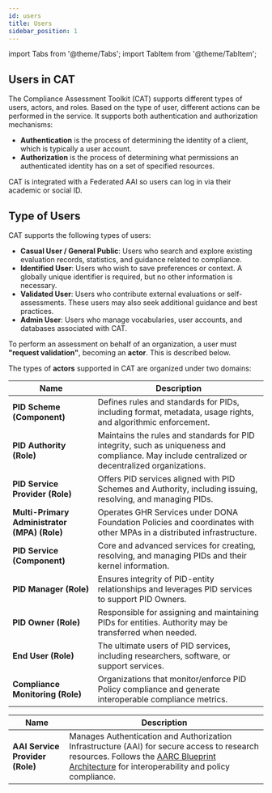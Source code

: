 ```yaml
---
id: users
title: Users 
sidebar_position: 1
---
```


import Tabs from '@theme/Tabs';
import TabItem from '@theme/TabItem';

## Users in CAT 

The Compliance Assessment Toolkit (CAT) supports different types of users, actors, and roles. Based on the type of user, different actions can be performed in the service. It supports both authentication and authorization mechanisms:

- **Authentication** is the process of determining the identity of a client, which is typically a user account.
- **Authorization** is the process of determining what permissions an authenticated identity has on a set of specified resources.

CAT is integrated with a Federated AAI so users can log in via their academic or social ID. 

## Type of Users

CAT supports the following types of users:

- **Casual User / General Public**: Users who search and explore existing evaluation records, statistics, and guidance related to compliance.
- **Identified User**: Users who wish to save preferences or context. A globally unique identifier is required, but no other information is necessary.
- **Validated User**: Users who contribute external evaluations or self-assessments. These users may also seek additional guidance and best practices.
- **Admin User**: Users who manage vocabularies, user accounts, and databases associated with CAT.

To perform an assessment on behalf of an organization, a user must **"request validation"**, becoming an **actor**. This is described below.

The types of **actors** supported in CAT are organized under two domains:

<Tabs>
  <TabItem value="pid" label="PID" default>

| Name | Description |
|------|-------------|
| **PID Scheme (Component)** | Defines rules and standards for PIDs, including format, metadata, usage rights, and algorithmic enforcement. |
| **PID Authority (Role)** | Maintains the rules and standards for PID integrity, such as uniqueness and compliance. May include centralized or decentralized organizations. |
| **PID Service Provider (Role)** | Offers PID services aligned with PID Schemes and Authority, including issuing, resolving, and managing PIDs. |
| **Multi-Primary Administrator (MPA) (Role)** | Operates GHR Services under DONA Foundation Policies and coordinates with other MPAs in a distributed infrastructure. |
| **PID Service (Component)** | Core and advanced services for creating, resolving, and managing PIDs and their kernel information. |
| **PID Manager (Role)** | Ensures integrity of PID-entity relationships and leverages PID services to support PID Owners. |
| **PID Owner (Role)** | Responsible for assigning and maintaining PIDs for entities. Authority may be transferred when needed. |
| **End User (Role)** | The ultimate users of PID services, including researchers, software, or support services. |
| **Compliance Monitoring (Role)** | Organizations that monitor/enforce PID Policy compliance and generate interoperable compliance metrics. |

  </TabItem>

  <TabItem value="aarc" label="AARC">

| Name | Description |
|------|-------------|
| **AAI Service Provider (Role)** | Manages Authentication and Authorization Infrastructure (AAI) for secure access to research resources. Follows the [AARC Blueprint Architecture](https://aarc-community.org/architecture/) for interoperability and policy compliance. |

  </TabItem>
</Tabs>

